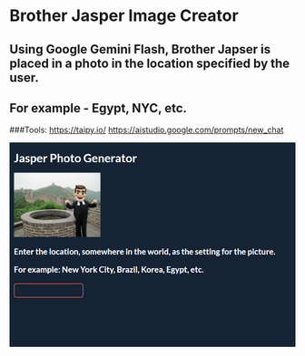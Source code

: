 # Brother Jasper Image Creator

## Using Google Gemini Flash, Brother Japser is placed in a photo in the location specified by the user.
## For example - Egypt, NYC, etc.


###Tools:
https://taipy.io/
https://aistudio.google.com/prompts/new_chat

![Brother Japser](Capture.PNG)
